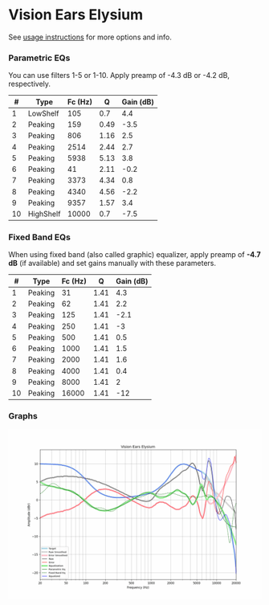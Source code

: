 # Vision Ears Elysium
See [usage instructions](https://github.com/jaakkopasanen/AutoEq#usage) for more options and info.

### Parametric EQs
You can use filters 1-5 or 1-10. Apply preamp of -4.3 dB or -4.2 dB, respectively.

|   # | Type      |   Fc (Hz) |    Q |   Gain (dB) |
|-----|-----------|-----------|------|-------------|
|   1 | LowShelf  |       105 | 0.7  |         4.4 |
|   2 | Peaking   |       159 | 0.49 |        -3.5 |
|   3 | Peaking   |       806 | 1.16 |         2.5 |
|   4 | Peaking   |      2514 | 2.44 |         2.7 |
|   5 | Peaking   |      5938 | 5.13 |         3.8 |
|   6 | Peaking   |        41 | 2.11 |        -0.2 |
|   7 | Peaking   |      3373 | 4.34 |         0.8 |
|   8 | Peaking   |      4340 | 4.56 |        -2.2 |
|   9 | Peaking   |      9357 | 1.57 |         3.4 |
|  10 | HighShelf |     10000 | 0.7  |        -7.5 |

### Fixed Band EQs
When using fixed band (also called graphic) equalizer, apply preamp of **-4.7 dB** (if available) and set gains manually with these parameters.

|   # | Type    |   Fc (Hz) |    Q |   Gain (dB) |
|-----|---------|-----------|------|-------------|
|   1 | Peaking |        31 | 1.41 |         4.3 |
|   2 | Peaking |        62 | 1.41 |         2.2 |
|   3 | Peaking |       125 | 1.41 |        -2.1 |
|   4 | Peaking |       250 | 1.41 |        -3   |
|   5 | Peaking |       500 | 1.41 |         0.5 |
|   6 | Peaking |      1000 | 1.41 |         1.5 |
|   7 | Peaking |      2000 | 1.41 |         1.6 |
|   8 | Peaking |      4000 | 1.41 |         0.4 |
|   9 | Peaking |      8000 | 1.41 |         2   |
|  10 | Peaking |     16000 | 1.41 |       -12   |

### Graphs
![](./Vision%20Ears%20Elysium.png)
